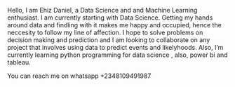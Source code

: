 Hello, I am Ehiz Daniel, a Data Science and and Machine Learning enthusiast. I am currently starting with Data Science. Getting my hands around data and findling with it makes me happy and occupied, hence the neccesity to follow my line of affection.
I hope to solve problems on decision making and prediction and I am looking to collaborate on any project that involves using data to predict events and likelyhoods.
Also, I’m currently learning python programming for data science , also, power bi and tableau.

You can reach me on whatsapp +2348109491987
